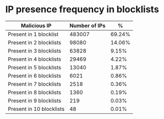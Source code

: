 # IP presence frequency in blocklists
| Malicious IP | Number of IPs | % |
|----|----|----|
| Present in 1 blocklist | 483007 | 69.24% |
| Present in 2 blocklists | 98080 | 14.06% |
| Present in 3 blocklists | 63828 | 9.15% |
| Present in 4 blocklists | 29469 | 4.22% |
| Present in 5 blocklists | 13040 | 1.87% |
| Present in 6 blocklists | 6021 | 0.86% |
| Present in 7 blocklists | 2518 | 0.36% |
| Present in 8 blocklists | 1360 | 0.19% |
| Present in 9 blocklists | 219 | 0.03% |
| Present in 10 blocklists | 48 | 0.01% |
